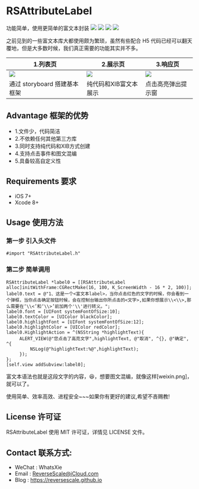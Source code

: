 # RSAttributeLabel
功能简单，使用更简单的富文本封装
![](https://img.shields.io/badge/platform-iOS-red.svg) 
![](https://img.shields.io/badge/language-Objective--C-orange.svg) 
![](https://img.shields.io/badge/download-2.1MB-brightgreen.svg)
![](https://img.shields.io/badge/license-MIT%20License-brightgreen.svg) 

之前见到的一些富文本库大都使用颇为繁琐，虽然有些配合 H5 代码已经可以翻天覆地，但是大多数时候，我们真正需要的功能其实并不多。

|1.列表页 |2.展示页 |3.响应页 |
| ------------- | ------------- | ------------- |
| ![](http://og1yl0w9z.bkt.clouddn.com/18-4-17/38291783.jpg) | ![](http://og1yl0w9z.bkt.clouddn.com/18-4-17/106814.jpg) | ![](http://og1yl0w9z.bkt.clouddn.com/18-4-17/84024801.jpg) |
| 通过 storyboard 搭建基本框架 | 纯代码和XIB富文本展示 | 点击高亮弹出提示窗 |

## Advantage 框架的优势
* 1.文件少，代码简洁
* 2.不依赖任何其他第三方库
* 3.同时支持纯代码和XIB方式创建
* 4.支持点击事件和图文混编
* 5.具备较高自定义性

## Requirements 要求
* iOS 7+
* Xcode 8+


## Usage 使用方法
### 第一步 引入头文件
```
#import "RSAttributeLabel.h"
```
### 第二步 简单调用
```
RSAttributeLabel *label0 = [[RSAttributeLabel alloc]initWithFrame:CGRectMake(16, 100, K_ScreenWidth - 16 * 2, 100)];
label0.text = @"1、这是一个<富文本label>，当你点击红色的文字的时候，你会看到一个弹框，当你点击确定按钮时候，会在控制台输出你所点击的<文字>,如果你想展示\\<\\>,那么需要在‘\\<’和‘\\>’前加两个'\\'进行转义。";
label0.font = [UIFont systemFontOfSize:10];
label0.textColor = [UIColor blackColor];
label0.highlightFont = [UIFont systemFontOfSize:12];
label0.highlightColor = [UIColor redColor];
label0.HighlightAction = ^(NSString *highlightText){
     ALERT_VIEW(@"您点击了高亮文字",highlightText, @"取消", ^{}, @"确定", ^{
         NSLog(@"highlightText:%@",highlightText);
     });
};
[self.view addSubview:label0];
```
富文本语法也就是这段文字的内容，😆，想要图文混编，就像这样[weixin.png]，就可以了。


使用简单、效率高效、进程安全~~~如果你有更好的建议,希望不吝赐教!


## License 许可证
RSAttributeLabel 使用 MIT 许可证，详情见 LICENSE 文件。


## Contact 联系方式:
* WeChat : WhatsXie
* Email : ReverseScale@iCloud.com
* Blog : https://reversescale.github.io
